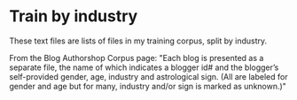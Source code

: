 # Train by industry #

These text files are lists of files in my training corpus, split by industry.

From the Blog Authorshop Corpus page:
"Each blog is presented as a separate file, the name of which indicates a blogger id# and the blogger’s self-provided gender, age, industry and astrological sign. (All are labeled for gender and age but for many, industry and/or sign is marked as unknown.)"

